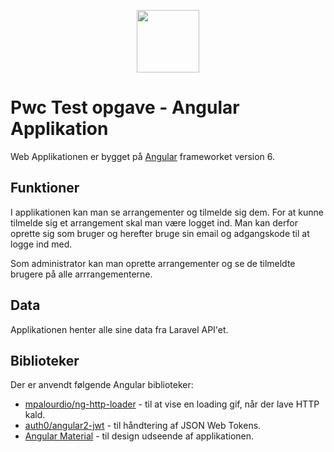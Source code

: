 <p align="center"><img src="https://angular.io/assets/images/logos/angular/angular.svg" width="100"></p>

# Pwc Test opgave - Angular Applikation

Web Applikationen er bygget på [Angular](https://angular.io/) frameworket version 6.

## Funktioner
I applikationen kan man se arrangementer og tilmelde sig dem. For at kunne tilmelde sig et arrangement skal man være logget ind. Man kan derfor oprette sig som bruger og herefter bruge sin email og adgangskode til at logge ind med.

Som administrator kan man oprette arrangementer og se de tilmeldte brugere på alle arrrangementerne.

## Data
Applikationen henter alle sine data fra Laravel API'et.

## Biblioteker
Der er anvendt følgende Angular biblioteker:
- [mpalourdio/ng-http-loader](https://github.com/mpalourdio/ng-http-loader) - til at vise en loading gif, når der lave HTTP kald.
- [auth0/angular2-jwt](https://github.com/auth0/angular2-jwt) - til håndtering af JSON Web Tokens.
- [Angular Material](https://material.angular.io/) - til design udseende af applikationen.
